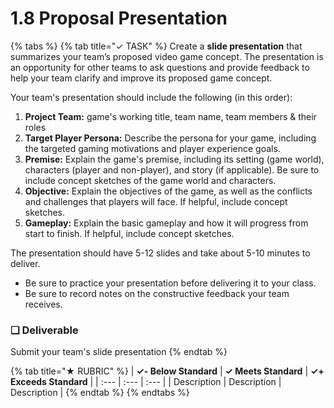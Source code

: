 # 1.8 Proposal Presentation

{% tabs %}
{% tab title="✓ TASK" %}
Create a **slide presentation** that summarizes your team’s proposed video game concept. The presentation is an opportunity for other teams to ask questions and provide feedback to help your team clarify and improve its proposed game concept.

Your team's presentation should include the following \(in this order\):

1. **Project Team:** game's working title, team name, team members & their roles
2. **Target Player Persona:** Describe the persona for your game, including the targeted gaming motivations and player experience goals.
3. **Premise:** Explain the game's premise, including its setting \(game world\), characters \(player and non-player\), and story \(if applicable\). Be sure to include concept sketches of the game world and characters.
4. **Objective:** Explain the objectives of the game, as well as the conflicts and challenges that players will face. If helpful, include concept sketches.
5. **Gameplay:** Explain the basic gameplay and how it will progress from start to finish. If helpful, include concept sketches.

The presentation should have 5-12 slides and take about 5-10 minutes to deliver.

* Be sure to practice your presentation before delivering it to your class.
* Be sure to record notes on the constructive feedback your team receives.

### **❏ Deliverable**

Submit your team's slide presentation
{% endtab %}

{% tab title="★ RUBRIC" %}
| **✓- Below Standard** | **✓ Meets Standard** | **✓+ Exceeds Standard** |
| :--- | :--- | :--- |
| Description | Description | Description |
{% endtab %}
{% endtabs %}

